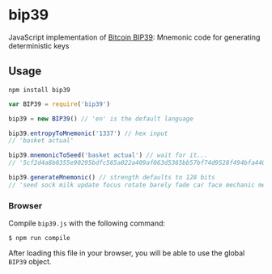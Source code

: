 bip39
=====

JavaScript implementation of [Bitcoin BIP39](https://github.com/bitcoin/bips/blob/master/bip-0039.mediawiki): Mnemonic code for generating deterministic keys

## Usage

`npm install bip39`

```javascript
var BIP39 = require('bip39')

bip39 = new BIP39() // 'en' is the default language

bip39.entropyToMnemonic('1337') // hex input
// 'basket actual'

bip39.mnemonicToSeed('basket actual') // wait for it...
// '5cf2d4a8b0355e90295bdfc565a022a409af063d5365bb57bf74d9528f494bfa4400f53d8349b80fdae44082d7f9541e1dba2b003bcfec9d0d53781ca676651f'

bip39.generateMnemonic() // strength defaults to 128 bits
// 'seed sock milk update focus rotate barely fade car face mechanic mercy'
```
### Browser

Compile `bip39.js` with the following command:

    $ npm run compile

After loading this file in your browser, you will be able to use the global `BIP39` object.

